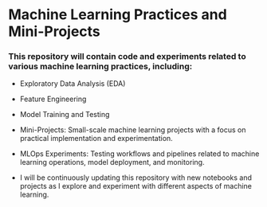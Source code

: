 # Machine Learning Practices and Mini-Projects
### This repository will contain code and experiments related to various machine learning practices, including:

* Exploratory Data Analysis (EDA)
  
* Feature Engineering
  
* Model Training and Testing
  
* Mini-Projects: Small-scale machine learning projects with a focus on practical implementation and experimentation.
  
* MLOps Experiments: Testing workflows and pipelines related to machine learning operations, model deployment, and monitoring.
  
* I will be continuously updating this repository with new notebooks and projects as I explore and experiment with different aspects of machine learning.

